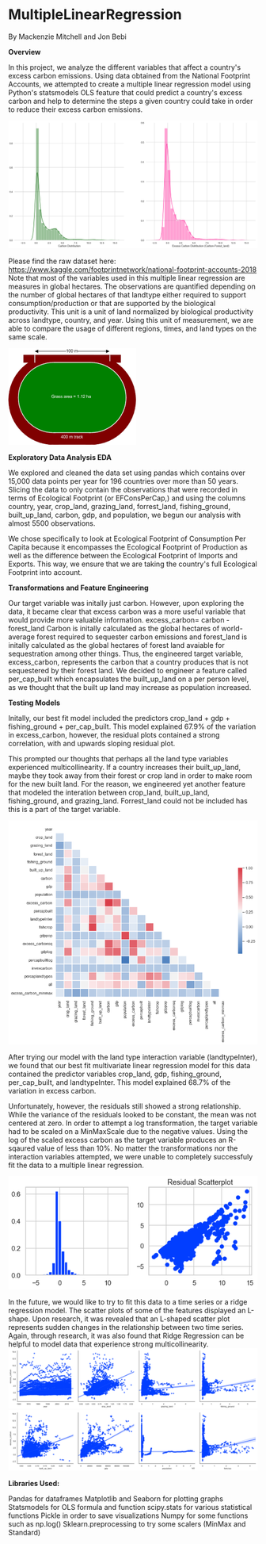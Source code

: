 # MultipleLinearRegression

By Mackenzie Mitchell and Jon Bebi

**Overview**</n>

In this project, we analyze the different variables that affect a country's excess carbon emissions. Using data obtained from the National Footprint Accounts, we attempted to create a multiple linear regression model using Python's statsmodels OLS feature that could predict a country's excess carbon and help to determine the steps a given country could take in order to reduce their excess carbon emissions.

![TargetDistplots](https://github.com/mackenziemitchell6/BigfootPrint/blob/mack-wip/Visualizations/TargetDistplots.png)

Please find the raw dataset here: https://www.kaggle.com/footprintnetwork/national-footprint-accounts-2018
Note that most of the variables used in this multiple linear regression are measures in global hectares. The observations are quantified depending on the number of global hectares of that landtype either required to support consumption/production or that are supported by the biological productivity. This unit is a unit of land normalized by biological productivity across landtype, country, and year. Using this unit of measurement, we are able to compare the usage of different regions, times, and land types on the same scale. 

![HectareVisualization](https://github.com/mackenziemitchell6/BigfootPrint/blob/mack-wip/Visualizations/hectare.png)

**Exploratory Data Analysis EDA**

We explored and cleaned the data set using pandas which contains over 15,000 data points per year for 196 countries over more than 50 years. Slicing the data to only contain the observations that were recorded in terms of Ecological Footprint (or EFConsPerCap,) and using the columns country, year, crop_land, grazing_land, forrest_land, fishing_ground, built_up_land, carbon, gdp, and population, we begun our analysis with almost 5500 observations.

We chose specifically to look at Ecological Footprint of Consumption Per Capita because it encompasses the Ecological Footprint of Production as well as the difference between the Ecological Footprint of Imports and Exports. This way, we ensure that we are taking the country's full Ecological Footprint into account. 

**Transformations and Feature Engineering**

Our target variable was initally just carbon. However, upon exploring the data, it became clear that excess carbon was a more useful variable that would provide more valuable information.
    excess_carbon= carbon - forest_land
Carbon is initally calculated as the global hectares of world-average forest required to sequester carbon emissions and forest_land is initally calculated as the global hectares of forest land avaiable for sequestration among other things. Thus, the engineered target variable, excess_carbon, represents the carbon that a country produces that is not sequestered by their forest land. We decided to engineer a feature called per_cap_built which encapsulates the built_up_land on a per person level, as we thought that the built up land may increase as population increased.

**Testing Models**

Initally, our best fit model included the predictors crop_land + gdp + fishing_ground + per_cap_built. This model explained 67.9% of the variation in excess_carbon, however, the residual plots contained a strong correlation, with and upwards sloping residual plot. 

This prompted our thoughts that perhaps all the land type variables experienced multicollinearity. If a country increases their built_up_land, maybe they took away from their forest or crop land in order to make room for the new built land. For the reason, we engineered yet another feature that modeled the interation between crop_land, built_up_land, fishing_ground, and grazing_land. Forrest_land could not be included has this is a part of the target variable. 

![CorrelationMatrix](https://github.com/mackenziemitchell6/BigfootPrint/blob/mack-wip/Visualizations/CorrelationMatrix.png)

After trying our model with the land type interaction variable (landtypeInter), we found that our best fit multivariate linear regression model for this data contained the predictor variables crop_land, gdp, fishing_ground, per_cap_built, and landtypeInter. This model explained 68.7% of the variation in excess carbon. 

Unfortunately, however, the residuals still showed a strong relationship. While the variance of the residuals looked to be constant, the mean was not centered at zero. In order to attempt a log transformation, the target variable had to be scaled on a MinMaxScale due to the negative values. Using the log of the scaled excess carbon as the target variable produces an R-sqaured value of less than 10%. No matter the transformations nor the interaction variables attempted, we were unable to completely successfuly fit the data to a multiple linear regression.


![ResidualPlots](https://github.com/mackenziemitchell6/BigfootPrint/blob/mack-wip/Visualizations/ResidualPlots(BestFit).png)

In the future, we would like to try to fit this data to a time series or a ridge regression model. The scatter plots of some of the features displayed an L-shape. Upon research, it was revealed that an L-shaped scatter plot represents sudden changes in the relationship between two time series. Again, through research, it was also found that Ridge Regression can be helpful to model data that experience strong multicollinearity.
![ScatterPlots1](https://github.com/mackenziemitchell6/BigfootPrint/blob/mack-wip/Visualizations/Scatterplots1.png)
![ScatterPlots2](https://github.com/mackenziemitchell6/BigfootPrint/blob/mack-wip/Visualizations/Scatterplots2.png)

**Libraries Used:**

Pandas for dataframes
Matplotlib and Seaborn for plotting graphs
Statsmodels for OLS formula and function
scipy.stats for various statistical functions
Pickle in order to save visualizations
Numpy for some functions such as np.log()
Sklearn.preprocessing to try some scalers (MinMax and Standard)
